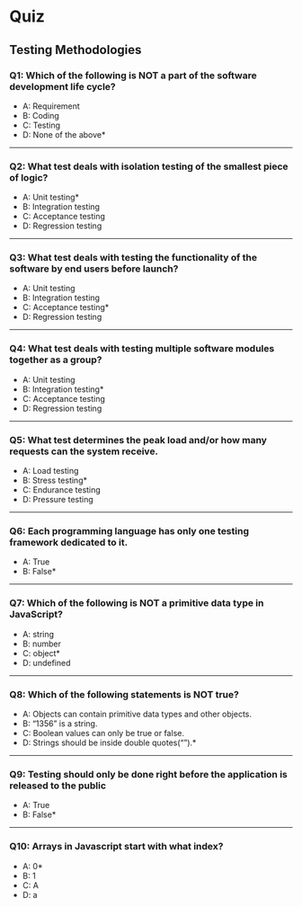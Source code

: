 # Quiz

## Testing Methodologies

### Q1: Which of the following is NOT a part of the software development life cycle?

- A: Requirement
- B: Coding
- C: Testing
- D: None of the above\*

---

### Q2: What test deals with isolation testing of the smallest piece of logic?

- A: Unit testing\*
- B: Integration testing
- C: Acceptance testing
- D: Regression testing

---

### Q3: What test deals with testing the functionality of the software by end users before launch?

- A: Unit testing
- B: Integration testing
- C: Acceptance testing\*
- D: Regression testing

---

### Q4: What test deals with testing multiple software modules together as a group?

- A: Unit testing
- B: Integration testing\*
- C: Acceptance testing
- D: Regression testing

---

### Q5: What test determines the peak load and/or how many requests can the system receive.

- A: Load testing
- B: Stress testing\*
- C: Endurance testing
- D: Pressure testing

---

### Q6: Each programming language has only one testing framework dedicated to it.

- A: True
- B: False\*

---

### Q7: Which of the following is NOT a primitive data type in JavaScript?

- A: string
- B: number
- C: object\*
- D: undefined

---

### Q8: Which of the following statements is NOT true?

- A: Objects can contain primitive data types and other objects.
- B: “1356” is a string.
- C: Boolean values can only be true or false.
- D: Strings should be inside double quotes(“”).\*

---

### Q9: Testing should only be done right before the application is released to the public

- A: True
- B: False\*

---

### Q10: Arrays in Javascript start with what index?

- A: 0\*
- B: 1
- C: A
- D: a
